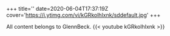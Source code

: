 +++
title=''
date=2020-06-04T17:37:19Z
cover='https://i.ytimg.com/vi/kGRkolhIxnk/sddefault.jpg'
+++

All content belongs to GlennBeck.
{{< youtube kGRkolhIxnk >}}
